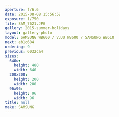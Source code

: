 ```yaml
---
aperture: f/6.6
date: 2015-08-08 15:56:58
exposure: 1/750
file: SAM_7621.JPG
gallery: 2015-summer-holidays
layout: gallery-photo
model: SAMSUNG WB600 / VLUU WB600 / SAMSUNG WB610
next: eb1c684
ordering: 9
previous: 6032ca4
sizes:
  640w:
    height: 480
    width: 640
  200x200:
    height: 200
    width: 200
  96x96:
    height: 96
    width: 96
title: null
make: SAMSUNG
---
```

